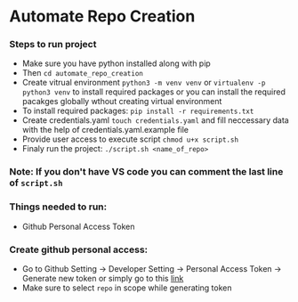 # Automate Repo Creation


### Steps to run project
- Make sure you have python installed along with pip
- Then `cd automate_repo_creation`
- Create vitrual environment `python3 -m venv venv` or `virtualenv -p python3 venv` to install required packages or you can install the required pacakges globally wthout creating virtual environment
- To install required packages: `pip install -r requirements.txt`
- Create credentials.yaml `touch credentials.yaml` and fill neccessary data with the help of credentials.yaml.example file
- Provide user access to execute script `chmod u+x script.sh`
- Finaly run the project: `./script.sh <name_of_repo>`

### Note: If you don't have VS code you can comment the last line of `script.sh`

### Things needed to run:
- Github Personal Access Token

### Create github personal access:
- Go to Github Setting -> Developer Setting -> Personal Access Token -> Generate new token or simply go to this [link](https://github.com/settings/tokens/new)
- Make sure to select `repo` in scope while generating token
